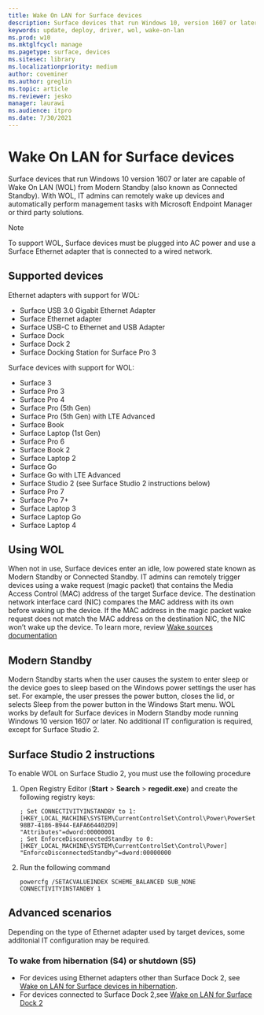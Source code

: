 ```yaml
---
title: Wake On LAN for Surface devices
description: Surface devices that run Windows 10, version 1607 or later and use a Surface Ethernet adapter to connect to a wired network are capable of Wake On LAN (WOL) from Modern Standby.
keywords: update, deploy, driver, wol, wake-on-lan
ms.prod: w10
ms.mktglfcycl: manage
ms.pagetype: surface, devices
ms.sitesec: library
ms.localizationpriority: medium
author: coveminer
ms.author: greglin
ms.topic: article
ms.reviewer: jesko
manager: laurawi
ms.audience: itpro
ms.date: 7/30/2021
---
```


# Wake On LAN for Surface devices 

Surface devices that run Windows 10 version 1607 or later are capable of Wake On LAN (WOL) from Modern Standby (also known as Connected Standby). With WOL, IT admins can remotely wake up devices and automatically perform management tasks with Microsoft Endpoint Manager or third party solutions.

>[!NOTE]
>To support WOL, Surface devices must be plugged into AC power and use a Surface Ethernet adapter that is connected to a wired network.

## Supported devices

Ethernet adapters with support for WOL:

- Surface USB 3.0 Gigabit Ethernet Adapter 
- Surface Ethernet adapter
- Surface USB-C to Ethernet and USB Adapter
- Surface Dock
- Surface Dock 2
- Surface Docking Station for Surface Pro 3

Surface devices with support for WOL:

- Surface 3
- Surface Pro 3
- Surface Pro 4
- Surface Pro (5th Gen)
- Surface Pro (5th Gen) with LTE Advanced
- Surface Book
- Surface Laptop (1st Gen)
- Surface Pro 6
- Surface Book 2
- Surface Laptop 2
- Surface Go
- Surface Go with LTE Advanced
- Surface Studio 2 (see Surface Studio 2 instructions below)
- Surface Pro 7
- Surface Pro 7+
- Surface Laptop 3
- Surface Laptop Go
- Surface Laptop 4

## Using WOL 

When not in use, Surface devices enter an idle, low powered state known as Modern Standby or Connected Standby. IT admins can remotely trigger devices using a wake request (magic packet) that contains the Media Access Control (MAC) address of the target Surface device. The destination network interface card (NIC) compares the MAC address with its own before waking up the device. If the MAC address in the magic packet wake request does not match the MAC address on the destination NIC, the NIC won’t wake up the device. To learn more, review [Wake sources documentation](/windows-hardware/design/device-experiences/modern-standby-wake-sources)

## Modern Standby

Modern Standby starts when the user causes the system to enter sleep or the device goes to sleep based on the Windows power settings the user has set. For example, the user presses the power button, closes the lid, or selects Sleep from the power button in the Windows Start menu. WOL works by default for Surface devices in Modern Standby mode running Windows 10 version 1607 or later. No additional IT configuration is required, except for Surface Studio 2.

## Surface Studio 2 instructions

To enable WOL on Surface Studio 2, you must use the following procedure

1. Open Registry Editor (**Start** > **Search** > **regedit.exe**) and create the following registry keys:

   ```console
   ; Set CONNECTIVITYINSTANDBY to 1:
   [HKEY_LOCAL_MACHINE\SYSTEM\CurrentControlSet\Control\Power\PowerSettings\F15576E8-98B7-4186-B944-EAFA664402D9]
   "Attributes"=dword:00000001
   ; Set EnforceDisconnectedStandby to 0:
   [HKEY_LOCAL_MACHINE\SYSTEM\CurrentControlSet\Control\Power]
   "EnforceDisconnectedStandby"=dword:00000000
   ```

2. Run the following command

    ```powercfg /SETACVALUEINDEX SCHEME_BALANCED SUB_NONE CONNECTIVITYINSTANDBY 1```

## Advanced scenarios

Depending on the type of Ethernet adapter used by target devices, some additonial IT configuration may be required. 

### To wake from hibernation (S4) or shutdown (S5) 

- For devices using Ethernet adapters other than Surface Dock 2, see [Wake on LAN for Surface devices in hibernation](wake-on-lan-surface-devices-hibernation.md).
- For devices connected to Surface Dock 2,see [Wake on LAN for Surface Dock 2](wake-on-lan-surface-dock2.md)
